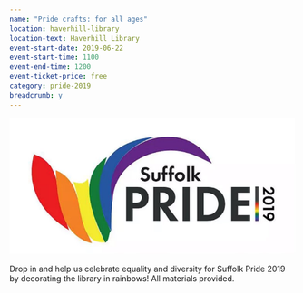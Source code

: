 ```yaml
---
name: "Pride crafts: for all ages"
location: haverhill-library
location-text: Haverhill Library
event-start-date: 2019-06-22
event-start-time: 1100
event-end-time: 1200
event-ticket-price: free
category: pride-2019
breadcrumb: y
---
```


![Suffolk Pride 2019 logo](/images/featured/featured-suffolk-pride-2019.jpg)

Drop in and help us celebrate equality and diversity for Suffolk Pride 2019 by decorating the library in rainbows! All materials provided.
